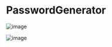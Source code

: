 # PasswordGenerator
![image](https://github.com/ktung2018/PasswordGenerator/assets/35645038/9299841e-9677-47e7-99a4-07fc4b4eb798)

![image](https://github.com/ktung2018/PasswordGenerator/assets/35645038/73c474cb-4907-460b-8957-7a0eb0e93cf9)
